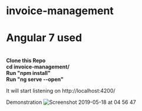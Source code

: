 # invoice-management
<h1>Angular 7 used</h1><br>
<b>Clone this Repo</b><br>
<b>cd invoice-management/</b><br>
<b>Run "npm install"</b><br>
  <b>Run "ng serve --open"</b>
<p>It will start listening on http://localhost:4200/</p>

Demonstration
![Screenshot 2019-05-18 at 04 56 47](https://user-images.githubusercontent.com/13907970/57961771-7cbf2600-792a-11e9-9243-2a20028a64ce.png)
